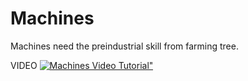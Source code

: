 # Machines

Machines need the preindustrial skill from farming tree.

VIDEO
[![Machines Video Tutorial"](https://files.catbox.moe/yezl7r.png)](https://files.catbox.moe/4skmqq.mp4)
